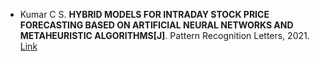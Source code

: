 * Kumar C S. <b>HYBRID MODELS FOR INTRADAY STOCK PRICE FORECASTING BASED ON ARTIFICIAL NEURAL NETWORKS AND METAHEURISTIC ALGORITHMS[J]</b>. Pattern Recognition Letters, 2021. [Link](https://www.sciencedirect.com/science/article/pii/S0167865521001239)